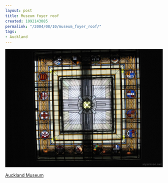 ```yaml
---
layout: post
title: Museum foyer roof
created: 1092143085
permalink: "/2004/08/10/museum_foyer_roof/"
tags:
- Auckland
---
```


<img src="/image/images/img_2182-1014.jpg"/>

[Auckland Museum](http://www.aucklandmuseum.com/)
